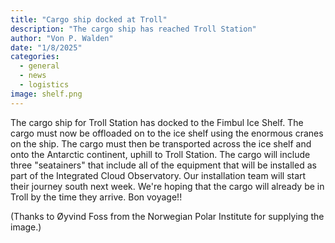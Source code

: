 ```yaml
---
title: "Cargo ship docked at Troll"
description: "The cargo ship has reached Troll Station"
author: "Von P. Walden"
date: "1/8/2025"
categories:
  - general
  - news
  - logistics
image: shelf.png
---
```


The cargo ship for Troll Station has docked to the Fimbul Ice Shelf. The cargo must now be offloaded on to the ice shelf using the enormous cranes on the ship. The cargo must then be transported across the ice shelf and onto the Antarctic continent, uphill to Troll Station. The cargo will include three "seatainers" that include all of the equipment that will be installed as part of the Integrated Cloud Observatory. Our installation team will start their journey south next week. We're hoping that the cargo will already be in Troll by the time they arrive. Bon voyage!!

(Thanks to Øyvind Foss from the Norwegian Polar Institute for supplying the image.)